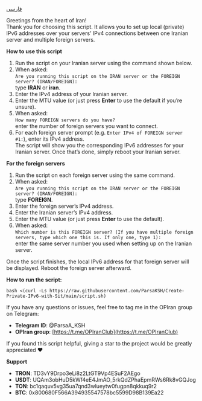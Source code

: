 [فارسی](https://github.com/ParsaKSH/Create-Private-IPv6-with-Sit/blob/main/README.md)



Greetings from the heart of Iran!  
Thank you for choosing this script. It allows you to set up local (private) IPv6 addresses over your servers’ IPv4 connections between one Iranian server and multiple foreign servers.

**How to use this script**  
1. Run the script on your Iranian server using the command shown below.  
2. When asked:  
   `Are you running this script on the IRAN server or the FOREIGN server? (IRAN/FOREIGN):`  
   type **IRAN** or **iran**.  
3. Enter the IPv4 address of your Iranian server.  
4. Enter the MTU value (or just press **Enter** to use the default if you’re unsure).  
5. When asked:  
   `How many FOREIGN servers do you have?`  
   enter the number of foreign servers you want to connect.  
6. For each foreign server prompt (e.g. `Enter IPv4 of FOREIGN server #1:`), enter its IPv4 address.  
   The script will show you the corresponding IPv6 addresses for your Iranian server. Once that’s done, simply reboot your Iranian server.

**For the foreign servers**  
1. Run the script on each foreign server using the same command.  
2. When asked:  
   `Are you running this script on the IRAN server or the FOREIGN server? (IRAN/FOREIGN):`  
   type **FOREIGN**.  
3. Enter the foreign server’s IPv4 address.  
4. Enter the Iranian server’s IPv4 address.  
5. Enter the MTU value (or just press **Enter** to use the default).  
6. When asked:  
   `Which number is this FOREIGN server? (If you have multiple foreign servers, type which one this is. If only one, type 1):`  
   enter the same server number you used when setting up on the Iranian server.

Once the script finishes, the local IPv6 address for that foreign server will be displayed. Reboot the foreign server afterward.

**How to run the script:**
```
bash <(curl -Ls https://raw.githubusercontent.com/ParsaKSH/Create-Private-IPv6-with-Sit/main/script.sh)
```

If you have any questions or issues, feel free to tag me in the OPIran group on Telegram:
- **Telegram ID**: @ParsaA_KSH  
- **OPIran group**: [https://t.me/OPIranClub](https://t.me/OPIranClub)  

If you found this script helpful, giving a star to the project would be greatly appreciated ❤️  

**Support**  
- **TRON**: TD3vY9Drpo3eLi8z2LtGT9Vp4ESuF2AEgo  
- **USDT**: UQAm3obHuD5kWf4eE4JmAO_5rkQdZPhaEpmRWs6Rk8vGQJog  
- **TON**: bc1qaquv5vg35ua7qnd3wlueytw0fugpn8qkkuq9r2  
- **BTC**: 0x800680F566A394935547578bc5599D98B139Ea22
